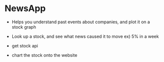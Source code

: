 # NewsApp

- Helps you understand past events about companies, and plot it on a stock graph
- Look up a stock, and see what news caused it to move ex) 5% in a week




- get stock api
- chart the stock onto the website
